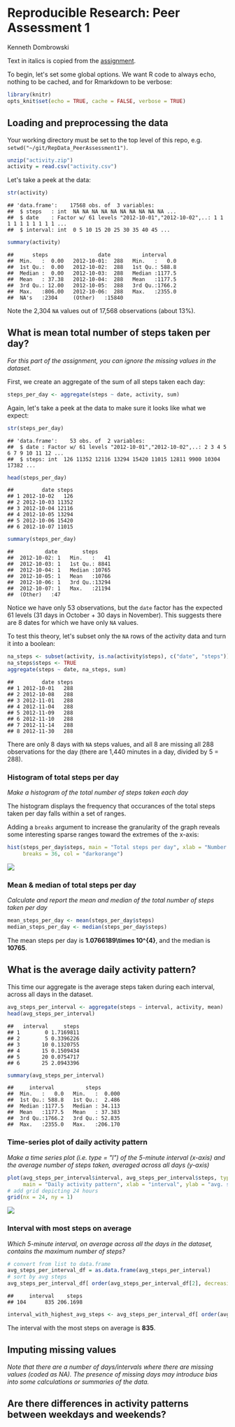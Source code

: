 # Reproducible Research: Peer Assessment 1
Kenneth Dombrowski  

Text in italics is copied from the [assignment][1].

To begin, let's set some global options.  We want R code to always echo, nothing 
to be cached, and for Rmarkdown to be verbose:


```r
library(knitr)
opts_knit$set(echo = TRUE, cache = FALSE, verbose = TRUE)
```

## Loading and preprocessing the data

Your working directory must be set to the top level of this repo, 
e.g. `setwd("~/git/RepData_PeerAssessment1")`.


```r
unzip("activity.zip")
activity = read.csv("activity.csv")
```

Let's take a peek at the data:


```r
str(activity)
```

```
## 'data.frame':	17568 obs. of  3 variables:
##  $ steps   : int  NA NA NA NA NA NA NA NA NA NA ...
##  $ date    : Factor w/ 61 levels "2012-10-01","2012-10-02",..: 1 1 1 1 1 1 1 1 1 1 ...
##  $ interval: int  0 5 10 15 20 25 30 35 40 45 ...
```

```r
summary(activity)
```

```
##      steps                date          interval     
##  Min.   :  0.00   2012-10-01:  288   Min.   :   0.0  
##  1st Qu.:  0.00   2012-10-02:  288   1st Qu.: 588.8  
##  Median :  0.00   2012-10-03:  288   Median :1177.5  
##  Mean   : 37.38   2012-10-04:  288   Mean   :1177.5  
##  3rd Qu.: 12.00   2012-10-05:  288   3rd Qu.:1766.2  
##  Max.   :806.00   2012-10-06:  288   Max.   :2355.0  
##  NA's   :2304     (Other)   :15840
```

Note the 2,304 `NA` values out of 17,568 observations (about 13%).


## What is mean total number of steps taken per day?

*For this part of the assignment, you can ignore the missing values in the dataset.*

First, we create an aggregate of the sum of all steps taken each day:


```r
steps_per_day <- aggregate(steps ~ date, activity, sum)
```

Again, let's take a peek at the data to make sure it looks like what we expect:


```r
str(steps_per_day)
```

```
## 'data.frame':	53 obs. of  2 variables:
##  $ date : Factor w/ 61 levels "2012-10-01","2012-10-02",..: 2 3 4 5 6 7 9 10 11 12 ...
##  $ steps: int  126 11352 12116 13294 15420 11015 12811 9900 10304 17382 ...
```

```r
head(steps_per_day)
```

```
##         date steps
## 1 2012-10-02   126
## 2 2012-10-03 11352
## 3 2012-10-04 12116
## 4 2012-10-05 13294
## 5 2012-10-06 15420
## 6 2012-10-07 11015
```

```r
summary(steps_per_day)
```

```
##          date        steps      
##  2012-10-02: 1   Min.   :   41  
##  2012-10-03: 1   1st Qu.: 8841  
##  2012-10-04: 1   Median :10765  
##  2012-10-05: 1   Mean   :10766  
##  2012-10-06: 1   3rd Qu.:13294  
##  2012-10-07: 1   Max.   :21194  
##  (Other)   :47
```

Notice we have only 53 observations, but the `date` factor has the expected 61 
levels (31 days in October + 30 days in November).  This suggests there are 8 
dates for which we have only `NA` values.

To test this theory, let's subset only the `NA` rows of the activity data and 
turn it into a boolean:


```r
na_steps <- subset(activity, is.na(activity$steps), c("date", "steps"))
na_steps$steps <- TRUE
aggregate(steps ~ date, na_steps, sum)
```

```
##         date steps
## 1 2012-10-01   288
## 2 2012-10-08   288
## 3 2012-11-01   288
## 4 2012-11-04   288
## 5 2012-11-09   288
## 6 2012-11-10   288
## 7 2012-11-14   288
## 8 2012-11-30   288
```

There are only 8 days with `NA` steps values, and all 8 are missing all 288 
observations for the day (there are 1,440 minutes in a day, divided by 5 = 288).


### Histogram of total steps per day

*Make a histogram of the total number of steps taken each day*

The histogram displays the frequency that occurances of the total steps taken per
day falls within a set of ranges.

Adding a `breaks` argument to increase the granularity of the graph reveals some
interesting sparse ranges toward the extremes of the x-axis:


```r
hist(steps_per_day$steps, main = "Total steps per day", xlab = "Number of steps", 
     breaks = 36, col = "darkorange")
```

![](PA1_template_files/figure-html/total-steps-per-day-histogram-1.png) 


### Mean & median of total steps per day

*Calculate and report the mean and median of the total number of steps taken per day*


```r
mean_steps_per_day <- mean(steps_per_day$steps)
median_steps_per_day <- median(steps_per_day$steps)
```

The mean steps per day is **1.0766189\times 10^{4}**, and the median is **10765**.


## What is the average daily activity pattern?

This time our aggregate is the average steps taken during each interval, 
across all days in the dataset.


```r
avg_steps_per_interval <- aggregate(steps ~ interval, activity, mean)
head(avg_steps_per_interval)
```

```
##   interval     steps
## 1        0 1.7169811
## 2        5 0.3396226
## 3       10 0.1320755
## 4       15 0.1509434
## 5       20 0.0754717
## 6       25 2.0943396
```

```r
summary(avg_steps_per_interval)
```

```
##     interval          steps        
##  Min.   :   0.0   Min.   :  0.000  
##  1st Qu.: 588.8   1st Qu.:  2.486  
##  Median :1177.5   Median : 34.113  
##  Mean   :1177.5   Mean   : 37.383  
##  3rd Qu.:1766.2   3rd Qu.: 52.835  
##  Max.   :2355.0   Max.   :206.170
```


### Time-series plot of daily activity pattern

*Make a time series plot (i.e. type = "l") of the 5-minute interval (x-axis) and the average number of steps taken, averaged across all days (y-axis)*


```r
plot(avg_steps_per_interval$interval, avg_steps_per_interval$steps, type = "l",
     main = "Daily activity pattern", xlab = "interval", ylab = "avg. steps taken")
# add grid depicting 24 hours
grid(nx = 24, ny = 1)
```

![](PA1_template_files/figure-html/avg-steps-per-interval-time-series-plot-1.png) 


### Interval with most steps on average

*Which 5-minute interval, on average across all the days in the dataset, contains the maximum number of steps?*


```r
# convert from list to data.frame
avg_steps_per_interval_df = as.data.frame(avg_steps_per_interval)
# sort by avg steps
avg_steps_per_interval_df[ order(avg_steps_per_interval_df[2], decreasing = TRUE),  ][1, ]
```

```
##     interval    steps
## 104      835 206.1698
```

```r
interval_with_highest_avg_steps <- avg_steps_per_interval_df[ order(avg_steps_per_interval_df[2], decreasing = TRUE),  ][1, 1]
```

The interval with the most steps on average is **835**.


## Imputing missing values

*Note that there are a number of days/intervals where there are missing values (coded as NA). The presence of missing days may introduce bias into some calculations or summaries of the data.*


## Are there differences in activity patterns between weekdays and weekends?






[1]: https://class.coursera.org/repdata-032/human_grading/view/courses/975145/assessments/3/submissions
[2]: http://stackoverflow.com/questions/26001534/maintain-nas-after-aggregation-r?rq=1
